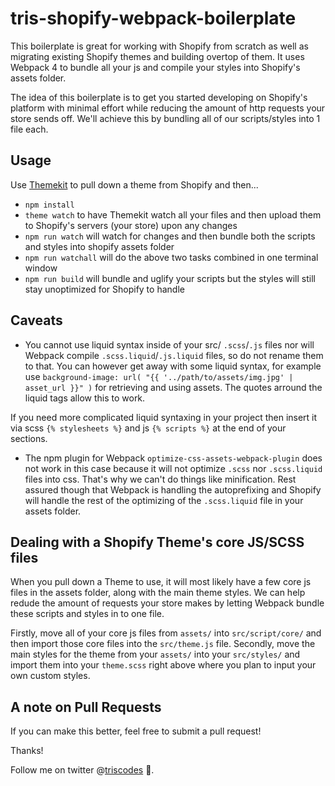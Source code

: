 # tris-shopify-webpack-boilerplate

This boilerplate is great for working with Shopify from scratch as well as migrating existing Shopify themes and building overtop of them. It uses Webpack 4 to bundle all your js and compile your styles into Shopify's assets folder.

The idea of this boilerplate is to get you started developing on Shopify's platform with minimal effort while reducing the amount of http requests your store sends off. We'll achieve this by bundling all of our scripts/styles into 1 file each.

## Usage

Use [Themekit](https://shopify.github.io/themekit/) to pull down a theme from Shopify and then...

* `npm install`
* `theme watch` to have Themekit watch all your files and then upload them to Shopify's servers (your store) upon any changes
* `npm run watch` will watch for changes and then bundle both the scripts and styles into shopify assets folder
* `npm run watchall` will do the above two tasks combined in one terminal window
* `npm run build` will bundle and uglify your scripts but the styles will still stay unoptimized for Shopify to handle

## Caveats

* You cannot use liquid syntax inside of your src/ `.scss`/`.js` files nor will Webpack compile `.scss.liquid`/`.js.liquid` files, so do not rename them to that. You can however get away with some liquid syntax, for example use `background-image: url( "{{ '../path/to/assets/img.jpg' | asset_url }}" )` for retrieving and using assets. The quotes arround the liquid tags allow this to work.

If you need more complicated liquid syntaxing in your project then insert it via scss `{% stylesheets %}` and js `{% scripts %}` at the end of your sections.

* The npm plugin for Webpack `optimize-css-assets-webpack-plugin` does not work in this case because it will not optimize `.scss` nor `.scss.liquid` files into css. That's why we can't do things like minification. Rest assured though that Webpack is handling the autoprefixing and Shopify will handle the rest of the optimizing of the `.scss.liquid` file in your assets folder.

## Dealing with a Shopify Theme's core JS/SCSS files

When you pull down a Theme to use, it will most likely have a few core js files in the assets folder, along with the main theme styles. We can help redude the amount of requests your store makes by letting Webpack bundle these scripts and styles in to one file.

Firstly, move all of your core js files from `assets/` into `src/script/core/` and then import those core files into the `src/theme.js` file.
Secondly, move the main styles for the theme from your `assets/` into your `src/styles/` and import them into your `theme.scss` right above where you plan to input your own custom styles.

## A note on Pull Requests

If you can make this better, feel free to submit a pull request!

Thanks!

Follow me on twitter @[triscodes](https://twitter.com/triscodes) 💎.